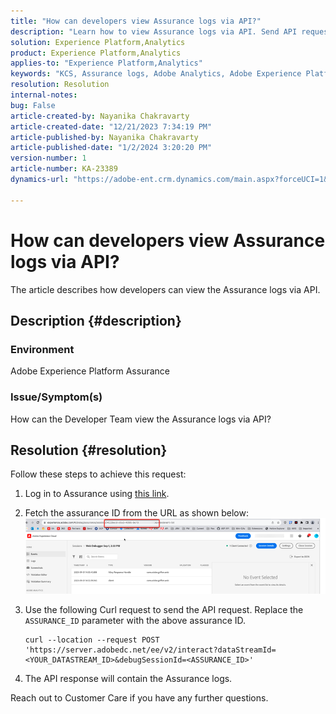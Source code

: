 ```yaml
---
title: "How can developers view Assurance logs via API?"
description: "Learn how to view Assurance logs via API. Send API request and replace Assurance ID as described."
solution: Experience Platform,Analytics
product: Experience Platform,Analytics
applies-to: "Experience Platform,Analytics"
keywords: "KCS, Assurance logs, Adobe Analytics, Adobe Experience Platform"
resolution: Resolution
internal-notes: 
bug: False
article-created-by: Nayanika Chakravarty
article-created-date: "12/21/2023 7:34:19 PM"
article-published-by: Nayanika Chakravarty
article-published-date: "1/2/2024 3:20:20 PM"
version-number: 1
article-number: KA-23389
dynamics-url: "https://adobe-ent.crm.dynamics.com/main.aspx?forceUCI=1&pagetype=entityrecord&etn=knowledgearticle&id=c9ba8cea-37a0-ee11-be37-6045bd006239"

---
```

# How can developers view Assurance logs via API?


The article describes how developers can view the Assurance logs via API.

## Description {#description}


### Environment

Adobe Experience Platform Assurance

### Issue/Symptom(s)

How can the Developer Team view the Assurance logs via API?


## Resolution {#resolution}


Follow these steps to achieve this request:

1. Log in to Assurance using [this link](https://experience.adobe.com/assurance).
2. Fetch the assurance ID from the URL as shown below:    ![](assets/41e62e4b-3ba0-ee11-be37-6045bd006239.png)
3. Use the following Curl request to send the API request. Replace the `ASSURANCE_ID` parameter with the above assurance ID.<br>    


    ```
    curl --location --request POST 'https://server.adobedc.net/ee/v2/interact?dataStreamId= <YOUR_DATASTREAM_ID>&debugSessionId=<ASSURANCE_ID>'
    ```
4. The API response will contain the Assurance logs.


Reach out to Customer Care if you have any further questions.
